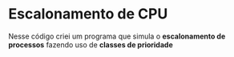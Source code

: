 <div>
  <h1>Escalonamento de CPU</h1>
  <p>Nesse código criei um programa que simula o <strong>escalonamento de processos</strong> fazendo uso de <strong>classes de prioridade</strong></p>
</div>
